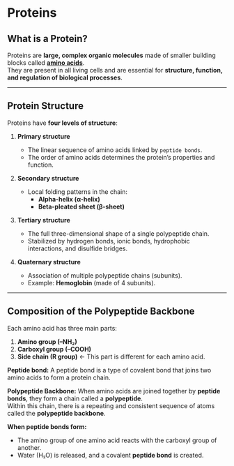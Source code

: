 # Proteins

## What is a Protein?  
Proteins are **large, complex organic molecules** made of smaller building blocks called  **[amino acids](./amino_acids.md)**.  
They are present in all living cells and are essential for **structure, function, and regulation of biological processes**.  

---

## Protein Structure  
Proteins have **four levels of structure**:

1. **Primary structure**  
   - The linear sequence of amino acids linked by ```peptide bonds```.  
   - The order of amino acids determines the protein’s properties and function.  

2. **Secondary structure**  
   - Local folding patterns in the chain:  
     - **Alpha-helix (α-helix)**  
     - **Beta-pleated sheet (β-sheet)**  

3. **Tertiary structure**  
   - The full three-dimensional shape of a single polypeptide chain.  
   - Stabilized by hydrogen bonds, ionic bonds, hydrophobic interactions, and disulfide bridges.  

4. **Quaternary structure**  
   - Association of multiple polypeptide chains (subunits).  
   - Example: **Hemoglobin** (made of 4 subunits).  

---


## Composition of the Polypeptide Backbone  
Each amino acid has three main parts:  
1. **Amino group (–NH₂)**  
2. **Carboxyl group (–COOH)**  
3. **Side chain (R group)** ← This part is different for each amino acid.  

**Peptide bond:**  A peptide bond is a type of covalent bond that joins two amino acids to form a protein chain.

**Polypeptide Backbone:**
When amino acids are joined together by **peptide bonds**, they form a chain called a **polypeptide**.  
Within this chain, there is a repeating and consistent sequence of atoms called the **polypeptide backbone**.  


**When peptide bonds form:** 
- The amino group of one amino acid reacts with the carboxyl group of another.  
- Water (H₂O) is released, and a covalent **peptide bond** is created.

